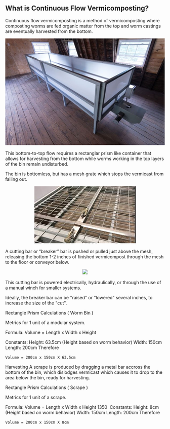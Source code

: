 
## What is Continuous Flow Vermicomposting?

Continuous flow vermicomposting is a method of vermicomposting where composting worms are fed organic matter from the top and worm castings are 
eventually harvested from the bottom. 

<p align="center">
  <img src="https://github.com/danielneil/Smart-Worm-Bin/blob/main/images/cf-bin.jpg?raw=true">
</p>

This bottom-to-top flow requires a rectanglar prism like container that allows for harvesting from the bottom while worms working in the top layers of the bin remain undisturbed.

The bin is bottomless, but has a mesh grate which stops the vermicast from falling out.

<p align="center">
  <img src="https://github.com/danielneil/Smart-Worm-Bin/blob/main/images/cf-bin-grate.jpg?raw=true">
</p>

A cutting bar or “breaker” bar is pushed or pulled just above the mesh, releasing the bottom 1-2 inches of finished vermicompost through the mesh to the floor or conveyor below.

<p align="center">
  <img src="https://github.com/danielneil/Smart-Worm-Bin/blob/main/images/cf-bin-breaker-bar.jpg?raw=true">
</p>

This cutting bar is powered electrically, hydraulically, or through the use of a manual winch for smaller systems.

Ideally, the breaker bar can be "raised" or "lowered" several inches, to increase the size of the "cut". 

Rectangle Prism Calculations ( Worm Bin )

Metrics for 1 unit of a modular system. 

Formula:
	Volume =  Length x Width x Height 

Constants:
	Height: 63.5cm (Height based on worm behavior) 
	Width: 150cm 
	Length: 200cm
	Therefore 

	Volume = 200cm x 150cm X 63.5cm

Harvesting
A scrape is produced by dragging a metal bar accross the bottom of the bin, which dislodges vermicast which causes it to  drop to the area below the bin, ready for harvesting.

Rectangle Prism Calculations ( Scrape )




Metrics for 1 unit of a scrape. 

Formula:
	Volume =  Length x Width x Height 
1350 
Constants:
	Height: 8cm (Height based on worm behavior) 
	Width: 150cm 
	Length: 200cm
	Therefore 

	Volume = 200cm x 150cm X 8cm
